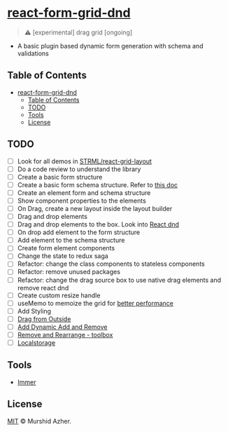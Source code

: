 # [react-form-grid-dnd](https://github.com/murshidazher/react-form-grid-dnd)

> :warning: [experimental] drag grid [ongoing]

- A basic plugin based dynamic form generation with schema and validations

## Table of Contents

- [react-form-grid-dnd](#react-form-grid-dnd)
  - [Table of Contents](#table-of-contents)
  - [TODO](#todo)
  - [Tools](#tools)
  - [License](#license)

## TODO

- [ ] Look for all demos in [STRML/react-grid-layout](https://github.com/STRML/react-grid-layout#demos)
- [ ] Do a code review to understand the library
- [ ] Create a basic form structure
- [ ] Create a basic form schema structure. Refer to [this doc](https://github.com/json-schema-form/json-schema-form/wiki/Documentation)
- [ ] Create an element form and schema structure
- [ ] Show component properties to the elements
- [ ] On Drag, create a new layout inside the layout builder
- [ ] Drag and drop elements
- [ ] Drag and drop elements to the box. Look into [React dnd](https://react-dnd.github.io/react-dnd/examples/other/native-files)
- [ ] On drop add element to the form structure
- [ ] Add element to the schema structure
- [ ] Create form element components
- [ ] Change the state to redux saga
- [ ] Refactor: change the class components to stateless components
- [ ] Refactor: remove unused packages
- [ ] Refactor: change the drag source box to use native drag elements and remove react dnd
- [ ] Create custom resize handle
- [ ] useMemo to memoize the grid for [better performance](https://github.com/STRML/react-grid-layout#performance)
- [ ] Add Styling
- [ ] [Drag from Outside](https://strml.github.io/react-grid-layout/examples/15-drag-from-outside.html)
- [ ] [Add Dynamic Add and Remove](https://strml.github.io/react-grid-layout/examples/6-dynamic-add-remove.html)
- [ ] [Remove and Rearrange - toolbox](https://strml.github.io/react-grid-layout/examples/14-toolbox.html)
- [ ] [Localstorage](https://strml.github.io/react-grid-layout/examples/7-localstorage.html)

## Tools

- [Immer](https://immerjs.github.io/immer/docs/update-patterns)

## License

[MIT](https://github.com/murshidazher/react-form-grid-dnd/blob/master/LICENSE) © Murshid Azher.
